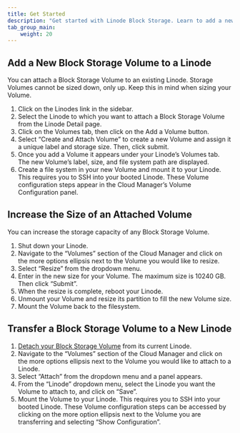 ```yaml
---
title: Get Started
description: "Get started with Linode Block Storage. Learn to add a new Block Storage volume to a Linode, increase the size of an attached volume, and transfer a Block Storage volume to a new Linode."
tab_group_main:
    weight: 20
---
```


## Add a New Block Storage Volume to a Linode

You can attach a Block Storage Volume to an existing Linode. Storage Volumes cannot be sized down, only up. Keep this in mind when sizing your Volume.

1. Click on the Linodes link in the sidebar.
1. Select the Linode to which you want to attach a Block Storage Volume from the Linode Detail page.
1. Click on the Volumes tab, then click on the Add a Volume button.
1. Select “Create and Attach Volume” to create a new Volume and assign it a unique label and storage size. Then, click submit.
1. Once you add a Volume it appears under your Linode’s Volumes tab. The new Volume’s label, size, and file system path are displayed.
1. Create a file system in your new Volume and mount it to your Linode. This requires you to SSH into your booted Linode. These Volume configuration steps appear in the Cloud Manager’s Volume Configuration panel.


## Increase the Size of an Attached Volume

You can increase the storage capacity of any Block Storage Volume.

1. Shut down your Linode.
1. Navigate to the “Volumes” section of the Cloud Manager and click on the more options ellipsis next to the Volume you would like to resize.
1. Select “Resize” from the dropdown menu.
1. Enter in the new size for your Volume. The maximum size is 10240 GB. Then click “Submit”.
1. When the resize is complete, reboot your Linode.
1. Unmount your Volume and resize its partition to fill the new Volume size.
1. Mount the Volume back to the filesystem.

## Transfer a Block Storage Volume to a New Linode

1. [Detach your Block Storage Volume](/docs/products/storage/block-storage/guides/detach-volume/) from its current Linode.
1. Navigate to the “Volumes” section of the Cloud Manager and click on the more options ellipsis next to the Volume you would like to attach to a Linode.
1. Select “Attach” from the dropdown menu and a panel appears.
1. From the “Linode” dropdown menu, select the Linode you want the Volume to attach to, and click on “Save”.
1. Mount the Volume to your Linode. This requires you to SSH into your booted Linode. These Volume configuration steps can be accessed by clicking on the more option ellipsis next to the Volume you are transferring and selecting “Show Configuration”.
